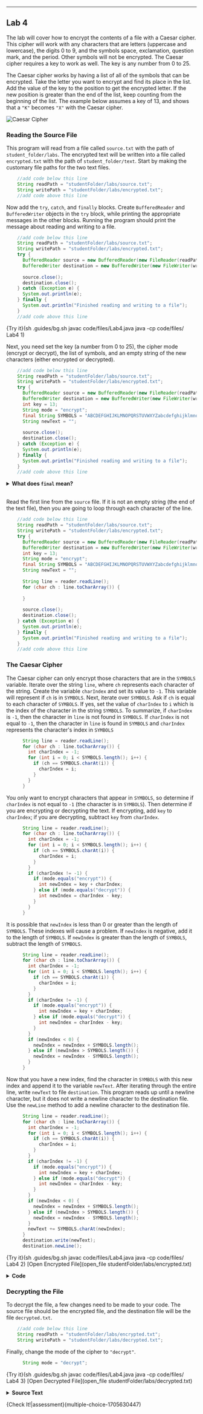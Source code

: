 ----------

## Lab 4

The lab will cover how to encrypt the contents of a file with a Caesar cipher. This cipher will work with any characters that are letters (uppercase and lowercase), the digits 0 to 9, and the symbols space, exclamation, question mark, and the period. Other symbols will not be encrypted. The Caesar cipher requires a key to work as well. The key is any number from 0 to 25.

The Caesar cipher works by having a list of all of the symbols that can be encrypted. Take the letter you want to encrypt and find its place in the list. Add the value of the key to the position to get the encrypted letter. If the new position is greater than the end of the list, keep counting from the beginning of the list. The example below assumes a key of 13, and shows that a `"K"` becomes `"X"` with the Caesar cipher.

![Caesar Cipher](.guides/img/caesar-cipher.png)

### Reading the Source File
This program will read from a file called `source.txt` with the path of `student_folder/labs`. The encrypted text will be written into a file called `encrypted.txt` with the path of `student_folder/text`. Start by making the customary file paths for the two text files.

```java
    //add code below this line
    String readPath = "studentFolder/labs/source.txt";
    String writePath = "studentFolder/labs/encrypted.txt";
    //add code above this line 
```

Now add the `try`, `catch`, and `finally` blocks. Create `BufferedReader` and `BufferedWriter` objects in the `try` block, while printing the appropriate messages in the other blocks. Running the program should print the message about reading and writing to a file.

```java
    //add code below this line
    String readPath = "studentFolder/labs/source.txt";
    String writePath = "studentFolder/labs/encrypted.txt";
    try {
      BufferedReader source = new BufferedReader(new FileReader(readPath));
      BufferedWriter destination = new BufferedWriter(new FileWriter(writePath));
      
      source.close();
      destination.close();
    } catch (Exception e) {
      System.out.println(e);
    } finally {
      System.out.println("Finished reading and writing to a file");
    }
    //add code above this line
```

{Try it}(sh .guides/bg.sh javac code/files/Lab4.java java -cp code/files/ Lab4 1)

Next, you need set the key (a number from 0 to 25), the cipher mode (encrypt or decrypt), the list of symbols, and an empty string of the new characters (either encrypted or decrypted).

```java
    //add code below this line
    String readPath = "studentFolder/labs/source.txt";
    String writePath = "studentFolder/labs/encrypted.txt";
    try {
      BufferedReader source = new BufferedReader(new FileReader(readPath));
      BufferedWriter destination = new BufferedWriter(new FileWriter(writePath));
      int key = 13;
      String mode = "encrypt";
      final String SYMBOLS = "ABCDEFGHIJKLMNOPQRSTUVWXYZabcdefghijklmnopqrstuvwxyz1234567890 !?.,-";
      String newText = "";
      
      source.close();
      destination.close();
    } catch (Exception e) {
      System.out.println(e);
    } finally {
      System.out.println("Finished reading and writing to a file");
    }
    //add code above this line
```

<details>
  <summary><strong>What does <code>final</code> mean?</strong></summary>
  There is a type of variable called a constant. This variable should never change its value. The <code>final</code> keyword turns a variable into a constant. The Java community also uses the convention of writing constants in all caps as well.
</details><br>

Read the first line from the `source` file. If it is not an empty string (the end of the text file), then you are going to loop through each character of the line.

```java
    //add code below this line
    String readPath = "studentFolder/labs/source.txt";
    String writePath = "studentFolder/labs/encrypted.txt";
    try {
      BufferedReader source = new BufferedReader(new FileReader(readPath));
      BufferedWriter destination = new BufferedWriter(new FileWriter(writePath));
      int key = 13;
      String mode = "encrypt";
      final String SYMBOLS = "ABCDEFGHIJKLMNOPQRSTUVWXYZabcdefghijklmnopqrstuvwxyz1234567890 !?.,-";
      String newText = "";
      
      String line = reader.readLine();
      for (char ch : line.toCharArray()) {
        
      }
      
      source.close();
      destination.close();
    } catch (Exception e) {
      System.out.println(e);
    } finally {
      System.out.println("Finished reading and writing to a file");
    }
    //add code above this line
```

### The Caesar Cipher
The Caesar cipher can only encrypt those characters that are in the `SYMBOLS` variable. Iterate over the string `line`, where `ch` represents each character of the string. Create the variable `charIndex` and set its value to `-1`. This variable will represent if `ch` is in `SYMBOLS`. Next, iterate over `SYMBOLS`. Ask if `ch` is equal to each character of `SYMBOLS`. If yes, set the value of `charIndex` to `i` which is the index of the character in the string `SYMBOLS`. To summarize, if `charIndex` is `-1`, then the character in `line` is not found in `SYMBOLS`. If `charIndex` is not equal to `-1`, then the character in `line` is found in `SYMBOLS` and `charIndex` represents the character's index in `SYMBOLS`

```java
      String line = reader.readLine();
      for (char ch : line.toCharArray()) {
        int charIndex = -1;
        for (int i = 0; i < SYMBOLS.length(); i++) {
          if (ch == SYMBOLS.charAt(i)) {
            charIndex = i;
          }
        }
      }
```

You only want to encrypt characters that appear in `SYMBOLS`, so determine if `charIndex` is not equal to `-1` (the character is in `SYMBOLS`). Then determine if you are encrypting or decrypting the text. If encrypting, add `key` to `charIndex`; if you are decrypting, subtract `key` from `charIndex`.

```java
      String line = reader.readLine();
      for (char ch : line.toCharArray()) {
        int charIndex = -1;
        for (int i = 0; i < SYMBOLS.length(); i++) {
          if (ch == SYMBOLS.charAt(i)) {
            charIndex = i;
          }
        }
        if (charIndex != -1) {
          if (mode.equals("encrypt")) {
            int newIndex = key + charIndex;
          } else if (mode.equals("decrypt")) {
            int newIndex = charIndex - key;
          }
        }
      }
```

It is possible that `newIndex` is less than 0 or greater than the length of `SYMBOLS`. These indexes will cause a problem. If `newIndex` is negative, add it to the length of `SYMBOLS`. If `newIndex` is greater than the length of `SYMBOLS`, subtract the length of `SYMBOLS`. 

```java
      String line = reader.readLine();
      for (char ch : line.toCharArray()) {
        int charIndex = -1;
        for (int i = 0; i < SYMBOLS.length(); i++) {
          if (ch == SYMBOLS.charAt(i)) {
            charIndex = i;
          }
        }
        if (charIndex != -1) {
          if (mode.equals("encrypt")) {
            int newIndex = key + charIndex;
          } else if (mode.equals("decrypt")) {
            int newIndex = charIndex - key;
          }
        }
        if (newIndex < 0) {
          newIndex = newIndex + SYMBOLS.length();
        } else if (newIndex > SYMBOLS.length()) {
          newIndex = newIndex - SYMBOLS.length();
        }
      }
```

Now that you have a new index, find the character in `SYMBOLS` with this new index and append it to the variable `newText`. After iterating through the entire line, write `newText` to file `destination`. This program reads up until a newline character, but it does not write a newline character to the destination file. Use the `newLine` method to add a newline character to the destination file.

```java
      String line = reader.readLine();
      for (char ch : line.toCharArray()) {
        int charIndex = -1;
        for (int i = 0; i < SYMBOLS.length(); i++) {
          if (ch == SYMBOLS.charAt(i)) {
            charIndex = i;
          }
        }
        if (charIndex != -1) {
          if (mode.equals("encrypt")) {
            int newIndex = key + charIndex;
          } else if (mode.equals("decrypt")) {
            int newIndex = charIndex - key;
          }
        }
        if (newIndex < 0) {
          newIndex = newIndex + SYMBOLS.length();
        } else if (newIndex > SYMBOLS.length()) {
          newIndex = newIndex - SYMBOLS.length();
        }
        newText += SYMBOLS.charAt(newIndex);
      }
      destination.write(newText);
      destination.newLine();
```

{Try it}(sh .guides/bg.sh javac code/files/Lab4.java java -cp code/files/ Lab4 2)
[Open Encrypted File](open_file studentFolder/labs/encrypted.txt)

<details>
  <summary><strong>Code</strong></summary>
  
  ```java
  import java.io.*;

  public class Lab4 {
    public static void main(String args[]) {
    
      //add code below this line
      String readPath = "studentFolder/labs/source.txt";
      String writePath = "studentFolder/labs/encrypted.txt";
      try {
        BufferedReader source = new BufferedReader(new FileReader(readPath));
        BufferedWriter destination = new BufferedWriter(new FileWriter(writePath));
        int key = 13;
        String mode = "encrypt";
        final String SYMBOLS = "ABCDEFGHIJKLMNOPQRSTUVWXYZabcdefghijklmnopqrstuvwxyz1234567890 !?.,-";
        String newText = "";
        while (source.ready()) {
          String line = source.readLine();
          int newIndex = -1;
          for (char ch : line.toCharArray()) {
            int charIndex = -1;
            for (int i = 0; i < SYMBOLS.length(); i++) {
              if (ch == SYMBOLS.charAt(i)) {
                charIndex = i;
              }
            }
            if (charIndex != -1) {
              if (mode.equals("encrypt")) {
                newIndex = key + charIndex;
              } else if (mode.equals("decrypt")) {
                newIndex = charIndex - key;
              }
            }
            if (newIndex < 0) {
              newIndex = newIndex + SYMBOLS.length();
            } else if (newIndex > SYMBOLS.length()) {
              newIndex = newIndex - SYMBOLS.length();
            }
            newText += SYMBOLS.charAt(newIndex);
          }
          destination.write(newText);
          destination.newLine();
        }

        source.close();
        destination.close();
      } catch (Exception e) {
        System.out.println(e);
      } finally {
        System.out.println("Finished reading and writing to a file");
      }
      //add code above this line
    }
  }
  ```
  
</details>

### Decrypting the File
To decrypt the file, a few changes need to be made to your code. The source file should be the encrypted file, and the destination file will be the file `decrypted.txt`. 

```java
    //add code below this line
    String readPath = "studentFolder/labs/encrypted.txt";
    String writePath = "studentFolder/labs/decrypted.txt";
```

Finally, change the mode of the cipher to `"decrypt"`.

```java
      String mode = "decrypt";
```

{Try it}(sh .guides/bg.sh javac code/files/Lab4.java java -cp code/files/ Lab4 3)
[Open Decrypted File](open_file studentFolder/labs/decrypted.txt)

<details>
  <summary><strong>Source Text</strong></summary>
  The original text for this lab is the <a href="http://www.gutenberg.org/files/55/55-h/55-h.htm#chap01">opening paragraph</a> from L. Frank Baum's <em>The Wizard of Oz</em>.
</details>

{Check It!|assessment}(multiple-choice-1705630447)
